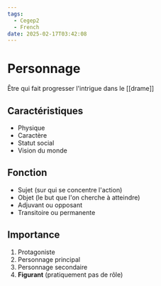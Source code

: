 ```yaml
---
tags:
  - Cegep2
  - French
date: 2025-02-17T03:42:08
---
```


# Personnage

Être qui fait progresser l'intrigue dans le [[drame]]

## Caractéristiques

- Physique
- Caractère
- Statut social
- Vision du monde

## Fonction

- Sujet (sur qui se concentre l'action)
- Objet (le but que l'on cherche à atteindre)
- Adjuvant ou opposant
- Transitoire ou permanente

## Importance

1. Protagoniste
2. Personnage principal
3. Personnage secondaire
4. **Figurant** (pratiquement pas de rôle)